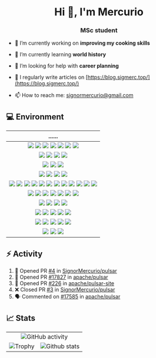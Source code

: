 <h1 align="center">Hi 👋, I'm Mercurio</h1>
<h3 align="center">MSc student</h3>

- 🔭 I’m currently working on **improving my cooking skills**

- 🌱 I’m currently learning **world history**

- 🤝 I’m looking for help with **career planning**

- 📝 I regularly write articles on [https://blog.sigmerc.top/](https://blog.sigmerc.top/)

- 📫 How to reach me: signormercurio@gmail.com

## 💻 Environment

| ...... |
| :-: |
| ![](https://img.shields.io/badge/Docker-2CA5E0?style=for-the-badge&logo=docker&logoColor=white) ![](https://img.shields.io/badge/containerd-575757?style=for-the-badge&logo=containerd&logoColor=white) ![](https://img.shields.io/badge/kubernetes-326ce5.svg?&style=for-the-badge&logo=kubernetes&logoColor=white) ![](https://img.shields.io/badge/Istio-466BB0?style=for-the-badge&logo=Istio&logoColor=white) ![](https://img.shields.io/badge/Google_Cloud-4285F4?style=for-the-badge&logo=google-cloud&logoColor=white) ![](https://img.shields.io/badge/GitHub_Actions-2088FF?style=for-the-badge&logo=github-actions&logoColor=white) ![](https://img.shields.io/badge/Alibaba_Cloud-FF6A00?style=for-the-badge&logo=alibabacloud&logoColor=white) |
| ![](https://img.shields.io/badge/Markdown-000000?style=for-the-badge&logo=markdown&logoColor=white) ![](https://img.shields.io/badge/LaTeX-47A141?style=for-the-badge&logo=LaTeX&logoColor=white) ![](https://img.shields.io/badge/Overleaf-47A141?style=for-the-badge&logo=Overleaf&logoColor=white) ![](https://img.shields.io/badge/Hugo-FF4088?style=for-the-badge&logo=hugo&logoColor=white) |
| ![](https://img.shields.io/badge/GitHub-100000?style=for-the-badge&logo=github&logoColor=white) ![](https://img.shields.io/badge/Stack_Overflow-FE7A16?style=for-the-badge&logo=stack-overflow&logoColor=white) ![](https://img.shields.io/badge/Medium-12100E?style=for-the-badge&logo=medium&logoColor=white) |
| ![](https://img.shields.io/badge/Google_chrome-4285F4?style=for-the-badge&logo=Google-chrome&logoColor=white) ![](https://img.shields.io/badge/Safari-000000?style=for-the-badge&logo=Safari&logoColor=white) ![](https://img.shields.io/badge/Microsoft_Edge-0078D7?style=for-the-badge&logo=Microsoft-edge&logoColor=white) ![](https://img.shields.io/badge/Puppeteer-40B5A4?style=for-the-badge&logo=Puppeteer&logoColor=white) |
| ![](https://img.shields.io/badge/npm-CB3837?style=for-the-badge&logo=npm&logoColor=white) ![](https://img.shields.io/badge/Yarn-2C8EBB?style=for-the-badge&logo=yarn&logoColor=white) ![](https://img.shields.io/badge/Jest-C21325?style=for-the-badge&logo=jest&logoColor=white) ![](https://img.shields.io/badge/Sass-CC6699?style=for-the-badge&logo=sass&logoColor=white) ![](https://img.shields.io/badge/Electron-2B2E3A?style=for-the-badge&logo=electron&logoColor=9FEAF9) ![](https://img.shields.io/badge/Vue.js-35495E?style=for-the-badge&logo=vuedotjs&logoColor=4FC08D) ![](https://img.shields.io/badge/material%20design-757575?style=for-the-badge&logo=material%20design&logoColor=white) ![](https://img.shields.io/badge/Webpack-8DD6F9?style=for-the-badge&logo=Webpack&logoColor=black) ![](https://img.shields.io/badge/Capacitor-119EFF?style=for-the-badge&logo=Capacitor&logoColor=white) ![](https://img.shields.io/badge/Quasar-1976D2?style=for-the-badge&logo=quasar&logoColor=white) ![](https://img.shields.io/badge/fastapi-109989?style=for-the-badge&logo=FASTAPI&logoColor=white) ![](https://img.shields.io/badge/Swagger-85EA2D?style=for-the-badge&logo=Swagger&logoColor=black) |
| ![](https://img.shields.io/badge/C-00599C?style=for-the-badge&logo=c&logoColor=white) ![](https://img.shields.io/badge/Python-FFD43B?style=for-the-badge&logo=python&logoColor=blue) ![](https://img.shields.io/badge/HTML5-E34F26?style=for-the-badge&logo=html5&logoColor=white) ![](https://img.shields.io/badge/CSS3-1572B6?style=for-the-badge&logo=css3&logoColor=white) ![](https://img.shields.io/badge/JavaScript-323330?style=for-the-badge&logo=javascript&logoColor=F7DF1E) ![](https://img.shields.io/badge/TypeScript-007ACC?style=for-the-badge&logo=typescript&logoColor=white) ![](https://img.shields.io/badge/Go-00ADD8?style=for-the-badge&logo=go&logoColor=white) |
| ![](https://img.shields.io/badge/Visual_Studio_Code-0078D4?style=for-the-badge&logo=visual%20studio%20code&logoColor=white) ![](https://img.shields.io/badge/Obsidian-483699?style=for-the-badge&logo=obsidian&logoColor=white) ![](https://img.shields.io/badge/Git-F05032?style=for-the-badge&logo=git&logoColor=white) ![](https://img.shields.io/badge/Postman-FF6C37?style=for-the-badge&logo=Postman&logoColor=white) |
|![](https://img.shields.io/badge/MariaDB-003545?style=for-the-badge&logo=mariadb&logoColor=white) ![](https://img.shields.io/badge/MySQL-00000F?style=for-the-badge&logo=mysql&logoColor=white) ![](https://img.shields.io/badge/PostgreSQL-316192?style=for-the-badge&logo=postgresql&logoColor=white) ![](https://img.shields.io/badge/SQLite-07405E?style=for-the-badge&logo=sqlite&logoColor=white) ![](https://img.shields.io/badge/redis-%23DD0031.svg?&style=for-the-badge&logo=redis&logoColor=white) |
| ![](https://img.shields.io/badge/Ubuntu-E95420?style=for-the-badge&logo=ubuntu&logoColor=white) ![](https://img.shields.io/badge/Kali_Linux-557C94?style=for-the-badge&logo=kali-linux&logoColor=white) ![](https://img.shields.io/badge/Debian-A81D33?style=for-the-badge&logo=debian&logoColor=white) ![](https://img.shields.io/badge/Windows-0078D6?style=for-the-badge&logo=windows&logoColor=white) ![](https://img.shields.io/badge/Android-3DDC84?style=for-the-badge&logo=android&logoColor=white) |
| ![](https://img.shields.io/badge/apple%20silicon-333333?style=for-the-badge&logo=apple&logoColor=white) ![](https://img.shields.io/badge/mac%20os-000000?style=for-the-badge&logo=apple&logoColor=white) ![](https://img.shields.io/badge/iTerm2-oh--my--zsh-000000?style=for-the-badge&logo=iterm2&logoColor=white) |

## ⚡ Activity
<!--START_SECTION:activity-->
1. 💪 Opened PR [#4](https://github.com/SignorMercurio/pulsar/pull/4) in [SignorMercurio/pulsar](https://github.com/SignorMercurio/pulsar)
2. 💪 Opened PR [#17827](https://github.com/apache/pulsar/pull/17827) in [apache/pulsar](https://github.com/apache/pulsar)
3. 💪 Opened PR [#226](https://github.com/apache/pulsar-site/pull/226) in [apache/pulsar-site](https://github.com/apache/pulsar-site)
4. ❌ Closed PR [#3](https://github.com/SignorMercurio/pulsar/pull/3) in [SignorMercurio/pulsar](https://github.com/SignorMercurio/pulsar)
5. 🗣 Commented on [#17585](https://github.com/apache/pulsar/issues/17585) in [apache/pulsar](https://github.com/apache/pulsar)
<!--END_SECTION:activity-->

## 📈 Stats

<table>
<tbody>
  <tr>
    <td colspan="2" align="center">
      <img src="https://activity-graph.herokuapp.com/graph?username=SignorMercurio&theme=material-palenight" alt="GitHub activity" />
    </td>
  </tr>
  <tr>
    <td align="left">
      <img src="https://github-profile-trophy.vercel.app/?username=signormercurio&theme=onedark&no-frame=true&row=2&column=3" alt="Trophy" />
    </td>
    <td align="right">
      <img src="https://github-readme-stats.vercel.app/api?username=signormercurio&count_private=true&show_icons=true&theme=material-palenight" alt="Github stats" />
    </td>
  </tr>
</tbody>
</table>
